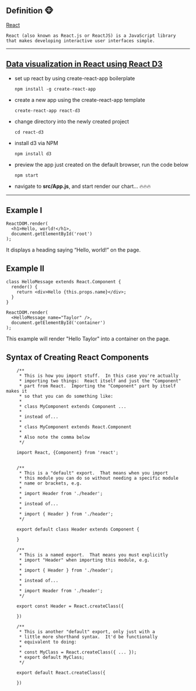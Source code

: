 ## Definition :monkey_face:
[React](https://reactjs.org/)

    React (also known as React.js or ReactJS) is a JavaScript library 
    that makes developing interactive user interfaces simple.

----
## [Data visualization in React using React D3](https://blog.logrocket.com/data-visualization-in-react-using-react-d3-c35835af16d0)

- set up react by using create-react-app boilerplate 

      npm install -g create-react-app
- create a new app using the create-react-app template

      create-react-app react-d3
- change directory into the newly created project
      
      cd react-d3
- install d3 via NPM

      npm install d3
- preview the app just created on the default browser, run the code below

      npm start
- navigate to **src/App.js**, and start render our chart...
:fire::fire::fire:
----
## Example I
    ReactDOM.render(
      <h1>Hello, world!</h1>,
      document.getElementById('root')
    );
It displays a heading saying “Hello, world!” on the page.    
## Example II
    class HelloMessage extends React.Component {
      render() {
        return <div>Hello {this.props.name}</div>;
      }
    }

    ReactDOM.render(
      <HelloMessage name="Taylor" />,
      document.getElementById('container')
    );
This example will render "Hello Taylor" into a container on the page.    

## Syntax of Creating React Components
        /**
         * This is how you import stuff.  In this case you're actually 
         * importing two things:  React itself and just the "Component" 
         * part from React.  Importing the "Component" part by itself makes it
         * so that you can do something like:
         *
         * class MyComponent extends Component ...
         * 
         * instead of...
         * 
         * class MyComponent extends React.Component
         * 
         * Also note the comma below
         */
         
        import React, {Component} from 'react';


        /**
         * This is a "default" export.  That means when you import 
         * this module you can do so without needing a specific module
         * name or brackets, e.g.
         * 
         * import Header from './header';
         *
         * instead of...
         *
         * import { Header } from './header';
         */
         
        export default class Header extends Component {

        }

        /**
         * This is a named export.  That means you must explicitly
         * import "Header" when importing this module, e.g.
         *
         * import { Header } from './header';
         *
         * instead of...
         * 
         * import Header from './header';
         */
         
        export const Header = React.createClass({

        })

        /**
         * This is another "default" export, only just with a 
         * little more shorthand syntax.  It'd be functionally 
         * equivalent to doing:
         *
         * const MyClass = React.createClass({ ... });
         * export default MyClass;
         */
         
        export default React.createClass({

        })
